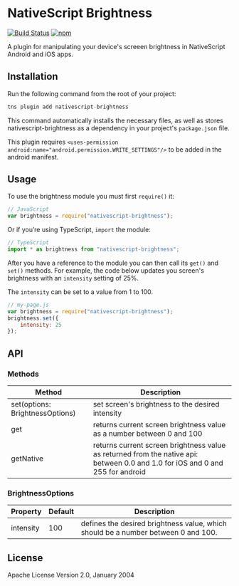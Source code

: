 # NativeScript Brightness

[![Build Status](https://travis-ci.org/NativeScript/nativescript-brightness.svg?branch=master)](https://travis-ci.org/NativeScript/nativescript-brightness)
[![npm](https://img.shields.io/npm/v/nativescript-brightness.svg)](https://www.npmjs.com/package/nativescript-brightness)

A plugin for manipulating your device's screeen brightness in NativeScript Android and iOS apps.

## Installation

Run the following command from the root of your project:

```javascript
tns plugin add nativescript-brightness
```

This command automatically installs the necessary files, as well as stores nativescript-brightness as a dependency in your project's `package.json` file.

This plugin requires `<uses-permission android:name="android.permission.WRITE_SETTINGS"/>` to be added in the android manifest.


## Usage 

To use the brightness module you must first `require()` it:

```js
// JavaScript
var brightness = require("nativescript-brightness");
```

Or if you’re using TypeScript, `import` the module:

```typescript
// TypeScript
import * as brightness from "nativescript-brightness";
```

After you have a reference to the module you can then call its `get()` and `set()` methods. For example, the code below updates you screen's brightness with an `intensity` setting of 25%.

The `intensity` can be set to a value from 1 to 100.

```js
// my-page.js
var brightness = require("nativescript-brightness");
brightness.set({
    intensity: 25
});
```

## API

### Methods
    
| Method | Description |
| --- | --- |
| set(options: BrightnessOptions) |  set screen's brightness to the desired intensity |
| get | returns current screen brightness value as a number between 0 and 100 |
| getNative | returns current screen brightness value as returned from the native api: between 0.0 and 1.0 for iOS and 0 and 255 for android  |

### BrightnessOptions

| Property | Default | Description |
| --- | --- | --- |
| intensity | 100 | defines the desired brightness value, which should be a number between 0 and 100. |
    
## License

Apache License Version 2.0, January 2004
